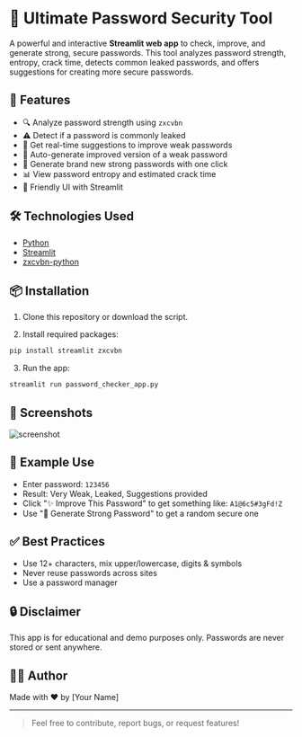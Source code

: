 # 🔐 Ultimate Password Security Tool

A powerful and interactive **Streamlit web app** to check, improve, and generate strong, secure passwords. This tool analyzes password strength, entropy, crack time, detects common leaked passwords, and offers suggestions for creating more secure passwords.

## 🚀 Features

- 🔍 Analyze password strength using `zxcvbn`
- ⚠️ Detect if a password is commonly leaked
- 🧠 Get real-time suggestions to improve weak passwords
- 🔁 Auto-generate improved version of a weak password
- 🔐 Generate brand new strong passwords with one click
- 📊 View password entropy and estimated crack time
- 💬 Friendly UI with Streamlit

## 🛠️ Technologies Used

- [Python](https://www.python.org/)
- [Streamlit](https://streamlit.io/)
- [zxcvbn-python](https://github.com/dwolfhub/zxcvbn-python)

## 📦 Installation

1. Clone this repository or download the script.

2. Install required packages:

```bash
pip install streamlit zxcvbn
```

3. Run the app:

```bash
streamlit run password_checker_app.py
```

## 📸 Screenshots

![screenshot](https://user-images.githubusercontent.com/your-placeholder-image-url.png)

## 🧩 Example Use

- Enter password: `123456`
- Result: Very Weak, Leaked, Suggestions provided
- Click "✨ Improve This Password" to get something like: `A1@6c5#3gFd!Z`
- Use "🔁 Generate Strong Password" to get a random secure one

## ✅ Best Practices

- Use 12+ characters, mix upper/lowercase, digits & symbols
- Never reuse passwords across sites
- Use a password manager

## 🔒 Disclaimer

This app is for educational and demo purposes only. Passwords are never stored or sent anywhere.

## 👨‍💻 Author

Made with ❤️ by [Your Name]

---

> Feel free to contribute, report bugs, or request features!
